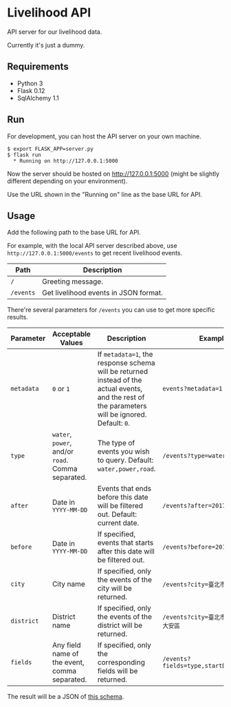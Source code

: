 # Livelihood API

API server for our livelihood data.

Currently it's just a dummy.

## Requirements

* Python 3
* Flask 0.12
* SqlAlchemy 1.1

## Run

For development, you can host the API server on your own machine.

    $ export FLASK_APP=server.py
    $ flask run
      * Running on http://127.0.0.1:5000

Now the server should be hosted on http://127.0.0.1:5000
(might be slightly different depending on your environment).

Use the URL shown in the "Running on" line as the base URL for API.

## Usage

Add the following path to the base URL for API.

For example, with the local API server described above, use
`http://127.0.0.1:5000/events` to get recent livelihood events.

Path   | Description
------ | -----------
`/`    | Greeting message.
`/events` | Get livelihood events in JSON format.

There're several parameters for `/events` you can use to get more specific results.

Parameter | Acceptable Values | Description | Example
--------- | ----------------- | ----------- | -------
`metadata` | `0` or `1` | If `metadata=1`, the response schema will be returned instead of the actual events, and the rest of the parameters will be ignored. Default: `0`. | `events?metadata=1`
`type` | `water`, `power`, and/or `road`. Comma separated. | The type of events you wish to query. Default: `water,power,road`. | `/events?type=water,power`
`after` | Date in `YYYY-MM-DD` | Events that ends before this date will be filtered out. Default: current date.| `/events?after=2017-06-01`
`before` | Date in `YYYY-MM-DD` | If specified, events that starts after this date will be filtered out. | `/events?before=2017-06-02`
`city` | City name | If specified, only the events of the city will be returned. | `/events?city=臺北市`
`district` | District name | If specified, only the events of the district will be returned. | `/events?city=臺北市&district=大安區`
`fields` | Any field name of the event, comma separated. | If specified, only the corresponding fields will be returned. | `/events?fields=type,startDate,endDate`

The result will be a JSON of [this schema](response_schema.json).
